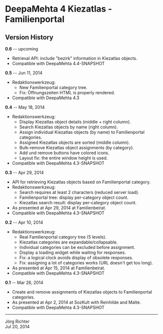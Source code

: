 
DeepaMehta 4 Kiezatlas - Familienportal
=======================================


Version History
---------------

**0.6** -- upcoming

* Retrieval API: include "bezirk" information in Kiezatlas objects.
* Compatible with DeepaMehta 4.4-SNAPSHOT

**0.5** -- Jun 11, 2014

* Redaktionswerkzeug:
    * New Familienportal category tree.
    * Fix: Öffnungszeiten HTML is properly rendered.
* Compatible with DeepaMehta 4.3

**0.4** -- May 18, 2014

* Redaktionswerkzeug:
    * Display Kiezatlas object details (middle + right column).
    * Search Kiezatlas objects by name (right column).
    * Assign individual Kiezatlas objects (by name) to Familienportal categories.
    * Assigned Kiezatlas objects are sorted (middle column).
    * Bulk-remove Kiezatlas object assignments (by category).
    * Add und remove buttons have colored icons.
    * Layout fix: the entire window height is used.
* Compatible with DeepaMehta 4.3-SNAPSHOT

**0.3** -- Apr 29, 2014

* API for retrieving Kiezatlas objects based on Familienportal category.
* Redaktionswerkzeug:
    * Search requires at least 2 characters (reduced server load).
    * Familienportal tree: display per-category object count.
    * Kiezatlas search result: display per-category object count.
* As presented at Apr 29, 2014 at Familienbeirat.
* Compatible with DeepaMehta 4.3-SNAPSHOT

**0.2** -- Apr 10, 2014

* Redaktionswerkzeug:
    * Real Familienportal category tree (5 levels).
    * Kiezatlas categories are expandable/collapsable.
    * Individual categories can be excluded before assignment.
    * Display a loading widget while waiting for responses.
    * Fix: a logical clock avoids display of obsolete responses.
    * Fix: assigning a lot of categories works (URL doesn't get too long).
* As presented at Apr 15, 2014 at Familienbeirat.
* Compatible with DeepaMehta 4.3-SNAPSHOT

**0.1** -- Mar 26, 2014

* Create and remove assignments of Kiezatlas objects to Familienportal categories.
* As presented at Apr 2, 2014 at SozKult with Reinhilde and Malte.
* Compatible with DeepaMehta 4.3-SNAPSHOT


------------
Jörg Richter  
Jul 20, 2014
